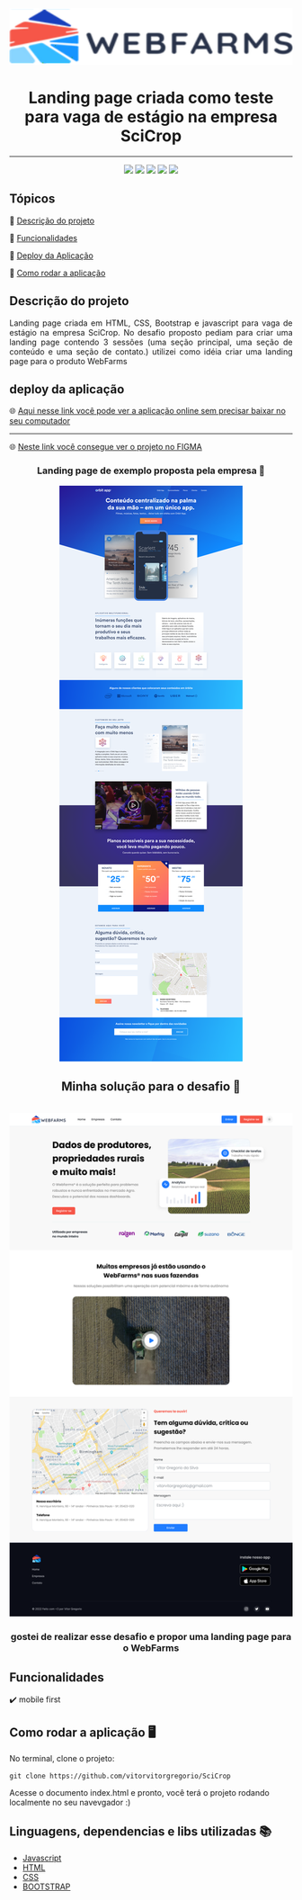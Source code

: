 









<img src="./img/logo.svg" width="100%" height="100px">
<h1 align="center"> Landing page criada como teste para vaga de estágio na empresa SciCrop</h1>
<hr>

<p align="center">
    <img src="https://img.shields.io/badge/JavaScript-323330?style=for-the-badge&logo=javascript&logoColor=F7DF1E"/>
    <img src="https://img.shields.io/badge/HTML5-E34F26?style=for-the-badge&logo=html5&logoColor=white"/>
    <img src="https://img.shields.io/badge/CSS3-1572B6?style=for-the-badge&logo=css3&logoColor=white"/>
    <img src="https://img.shields.io/badge/Bootstrap-563D7C?style=for-the-badge&logo=bootstrap&logoColor=white">
    <img src="http://img.shields.io/static/v1?label=STATUS&message=CONCLUIDO&color=GREEN&style=for-the-badge"/>
</p>

<h2>Tópicos </h2> 

:small_blue_diamond: [Descrição do projeto](#descrição-do-projeto)

:small_blue_diamond: [Funcionalidades](#funcionalidades)

:small_blue_diamond: [Deploy da Aplicação](#deploy-da-aplicação)


:small_blue_diamond: [Como rodar a aplicação](#como-rodar-a-aplicação-desktop_computer)

## Descrição do projeto 

<p align="justify">
  Landing page criada em HTML, CSS, Bootstrap e javascript para vaga de estágio na empresa SciCrop. No desafio proposto pediam para criar uma landing page contendo 3 sessôes (uma seção principal, uma seção de conteúdo e uma seção de contato.) utilizei como idéia criar uma landing page para o produto WebFarms
</p>

## deploy da aplicação

🌐 <a href="https://vitorvitorgregorio.github.io/SciCrop/" target="_blank"> Aqui nesse link você pode ver a aplicação online sem precisar baixar no seu computador </a> </br> <hr>
  🌐 <a href="https://www.figma.com/file/MWGG4QWpyAm278HDvOKFAi/SciCrop?node-id=0%3A1" target="_blank"> Neste link você consegue ver o projeto no FIGMA </a>
  <div align="center">
    <h3> Landing page de exemplo proposta pela empresa 🔽 </h3>
    <img src="img/exemplo.png" alt="">
    <h2> Minha solução para o desafio 🔽 </h2>
     </br>
    <img src="img/webfarms.png" alt="" margin-top="10px">
    <h3> gostei de realizar esse desafio e propor uma landing page para o WebFarms </h3>
  </div>

## Funcionalidades

:heavy_check_mark: mobile first

## Como rodar a aplicação :desktop_computer:

No terminal, clone o projeto: 

```
git clone https://github.com/vitorvitorgregorio/SciCrop
```
 
Acesse o documento index.html e pronto, você terá o projeto rodando localmente no seu navevgador :)

## Linguagens, dependencias e libs utilizadas :books:

- [Javascript](https://developer.mozilla.org/pt-BR/docs/Web/JavaScript)
- [HTML](https://developer.mozilla.org/pt-BR/docs/Web/HTML)
- [CSS](https://developer.mozilla.org/pt-BR/docs/Web/CSS)
- [BOOTSTRAP](https://getbootstrap.com)
